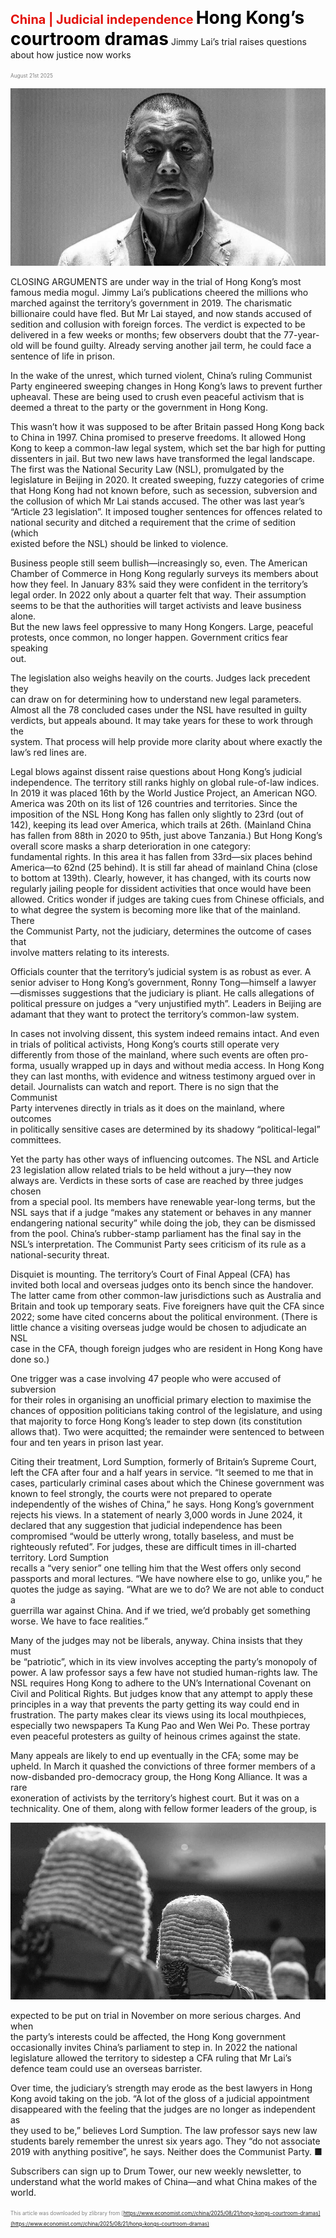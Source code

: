 <span style="color:#E3120B; font-size:14.9pt; font-weight:bold;">China | Judicial independence</span>
<span style="color:#000000; font-size:21.0pt; font-weight:bold;">Hong Kong’s courtroom dramas</span>
Jimmy Lai’s trial raises questions about how justice now works

<span style="color:#808080; font-size:6.2pt;">August 21st 2025</span>
  

![](../images/028_Hong_Kongs_courtroom_dramas/p0120_img01.jpeg)
  
CLOSING ARGUMENTS are under way in the trial of Hong Kong’s most  
famous media mogul. Jimmy Lai’s publications cheered the millions who  
marched against the territory’s government in 2019. The charismatic  
billionaire could have fled. But Mr Lai stayed, and now stands accused of  
sedition and collusion with foreign forces. The verdict is expected to be  
delivered in a few weeks or months; few observers doubt that the 77-year-  
old will be found guilty. Already serving another jail term, he could face a  
sentence of life in prison.

In the wake of the unrest, which turned violent, China’s ruling Communist  
Party engineered sweeping changes in Hong Kong’s laws to prevent further
upheaval. These are being used to crush even peaceful activism that is  
deemed a threat to the party or the government in Hong Kong.

This wasn’t how it was supposed to be after Britain passed Hong Kong back  
to China in 1997. China promised to preserve freedoms. It allowed Hong  
Kong to keep a common-law legal system, which set the bar high for putting  
dissenters in jail. But two new laws have transformed the legal landscape.  
The first was the National Security Law (NSL), promulgated by the  
legislature in Beijing in 2020. It created sweeping, fuzzy categories of crime  
that Hong Kong had not known before, such as secession, subversion and  
the collusion of which Mr Lai stands accused. The other was last year’s  
“Article 23 legislation”. It imposed tougher sentences for offences related to  
national security and ditched a requirement that the crime of sedition (which  
existed before the NSL) should be linked to violence.

Business people still seem bullish—increasingly so, even. The American  
Chamber of Commerce in Hong Kong regularly surveys its members about  
how they feel. In January 83% said they were confident in the territory’s  
legal order. In 2022 only about a quarter felt that way. Their assumption  
seems to be that the authorities will target activists and leave business alone.  
But the new laws feel oppressive to many Hong Kongers. Large, peaceful  
protests, once common, no longer happen. Government critics fear speaking  
out.

The legislation also weighs heavily on the courts. Judges lack precedent they  
can draw on for determining how to understand new legal parameters.  
Almost all the 78 concluded cases under the NSL have resulted in guilty  
verdicts, but appeals abound. It may take years for these to work through the  
system. That process will help provide more clarity about where exactly the  
law’s red lines are.

Legal blows against dissent raise questions about Hong Kong’s judicial  
independence. The territory still ranks highly on global rule-of-law indices.  
In 2019 it was placed 16th by the World Justice Project, an American NGO.  
America was 20th on its list of 126 countries and territories. Since the  
imposition of the NSL Hong Kong has fallen only slightly to 23rd (out of  
142), keeping its lead over America, which trails at 26th. (Mainland China  
has fallen from 88th in 2020 to 95th, just above Tanzania.)
But Hong Kong’s overall score masks a sharp deterioration in one category:  
fundamental rights. In this area it has fallen from 33rd—six places behind  
America—to 62nd (25 behind). It is still far ahead of mainland China (close  
to bottom at 139th). Clearly, however, it has changed, with its courts now  
regularly jailing people for dissident activities that once would have been  
allowed. Critics wonder if judges are taking cues from Chinese officials, and  
to what degree the system is becoming more like that of the mainland. There  
the Communist Party, not the judiciary, determines the outcome of cases that  
involve matters relating to its interests.

Officials counter that the territory’s judicial system is as robust as ever. A  
senior adviser to Hong Kong’s government, Ronny Tong—himself a lawyer  
—dismisses suggestions that the judiciary is pliant. He calls allegations of  
political pressure on judges a “very unjustified myth”. Leaders in Beijing are  
adamant that they want to protect the territory’s common-law system.

In cases not involving dissent, this system indeed remains intact. And even  
in trials of political activists, Hong Kong’s courts still operate very  
differently from those of the mainland, where such events are often pro-  
forma, usually wrapped up in days and without media access. In Hong Kong  
they can last months, with evidence and witness testimony argued over in  
detail. Journalists can watch and report. There is no sign that the Communist  
Party intervenes directly in trials as it does on the mainland, where outcomes  
in politically sensitive cases are determined by its shadowy “political-legal”  
committees.

Yet the party has other ways of influencing outcomes. The NSL and Article  
23 legislation allow related trials to be held without a jury—they now  
always are. Verdicts in these sorts of case are reached by three judges chosen  
from a special pool. Its members have renewable year-long terms, but the  
NSL says that if a judge “makes any statement or behaves in any manner  
endangering national security” while doing the job, they can be dismissed  
from the pool. China’s rubber-stamp parliament has the final say in the  
NSL’s interpretation. The Communist Party sees criticism of its rule as a  
national-security threat.

Disquiet is mounting. The territory’s Court of Final Appeal (CFA) has  
invited both local and overseas judges onto its bench since the handover.
The latter came from other common-law jurisdictions such as Australia and  
Britain and took up temporary seats. Five foreigners have quit the CFA since  
2022; some have cited concerns about the political environment. (There is  
little chance a visiting overseas judge would be chosen to adjudicate an NSL  
case in the CFA, though foreign judges who are resident in Hong Kong have  
done so.)

One trigger was a case involving 47 people who were accused of subversion  
for their roles in organising an unofficial primary election to maximise the  
chances of opposition politicians taking control of the legislature, and using  
that majority to force Hong Kong’s leader to step down (its constitution  
allows that). Two were acquitted; the remainder were sentenced to between  
four and ten years in prison last year.

Citing their treatment, Lord Sumption, formerly of Britain’s Supreme Court,  
left the CFA after four and a half years in service. “It seemed to me that in  
cases, particularly criminal cases about which the Chinese government was  
known to feel strongly, the courts were not prepared to operate  
independently of the wishes of China,” he says. Hong Kong’s government  
rejects his views. In a statement of nearly 3,000 words in June 2024, it  
declared that any suggestion that judicial independence has been  
compromised “would be utterly wrong, totally baseless, and must be  
righteously refuted”.
For judges, these are difficult times in ill-charted territory. Lord Sumption  
recalls a “very senior” one telling him that the West offers only second  
passports and moral lectures. “We have nowhere else to go, unlike you,” he  
quotes the judge as saying. “What are we to do? We are not able to conduct a  
guerrilla war against China. And if we tried, we’d probably get something  
worse. We have to face realities.”

Many of the judges may not be liberals, anyway. China insists that they must  
be “patriotic”, which in its view involves accepting the party’s monopoly of  
power. A law professor says a few have not studied human-rights law. The  
NSL requires Hong Kong to adhere to the UN’s International Covenant on  
Civil and Political Rights. But judges know that any attempt to apply these  
principles in a way that prevents the party getting its way could end in  
frustration. The party makes clear its views using its local mouthpieces,  
especially two newspapers Ta Kung Pao and Wen Wei Po. These portray  
even peaceful protesters as guilty of heinous crimes against the state.

Many appeals are likely to end up eventually in the CFA; some may be  
upheld. In March it quashed the convictions of three former members of a  
now-disbanded pro-democracy group, the Hong Kong Alliance. It was a rare  
exoneration of activists by the territory’s highest court. But it was on a  
technicality. One of them, along with fellow former leaders of the group, is

![](../images/028_Hong_Kongs_courtroom_dramas/p0124_img01.jpeg)

expected to be put on trial in November on more serious charges. And when  
the party’s interests could be affected, the Hong Kong government  
occasionally invites China’s parliament to step in. In 2022 the national  
legislature allowed the territory to sidestep a CFA ruling that Mr Lai’s  
defence team could use an overseas barrister.

Over time, the judiciary’s strength may erode as the best lawyers in Hong  
Kong avoid taking on the job. “A lot of the gloss of a judicial appointment  
disappeared with the feeling that the judges are no longer as independent as  
they used to be,” believes Lord Sumption. The law professor says new law  
students barely remember the unrest six years ago. They “do not associate  
2019 with anything positive”, he says. Neither does the Communist Party. ■

Subscribers can sign up to Drum Tower, our new weekly newsletter, to  
understand what the world makes of China—and what China makes of the  
world.

<span style="color:#808080; font-size:6.2pt;">This article was downloaded by zlibrary from [https://www.economist.com//china/2025/08/21/hong-kongs-courtroom-dramas](https://www.economist.com//china/2025/08/21/hong-kongs-courtroom-dramas)</span>
